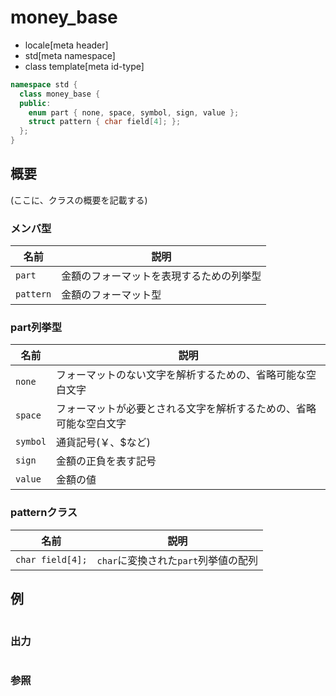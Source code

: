 # money_base
* locale[meta header]
* std[meta namespace]
* class template[meta id-type]

```cpp
namespace std {
  class money_base {
  public:
    enum part { none, space, symbol, sign, value };
    struct pattern { char field[4]; };
  };
}
```

## 概要
(ここに、クラスの概要を記載する)

### メンバ型

| 名前 | 説明 |
|----------------------|--------------------------------------------------------------|
| `part` | 金額のフォーマットを表現するための列挙型 |
| `pattern` | 金額のフォーマット型 |

### part列挙型

| 名前 | 説明 |
|---------------------|-----------------------------------------------------------------------------------------------------|
| `none` | フォーマットのない文字を解析するための、省略可能な空白文字 |
| `space` | フォーマットが必要とされる文字を解析するための、省略可能な空白文字 |
| `symbol` | 通貨記号(￥、$など) |
| `sign` | 金額の正負を表す記号 |
| `value` | 金額の値 |


### patternクラス

| 名前 | 説明 |
|-----------------------------|------------------------------------------------------------------------|
| `char field[4];` | `char`に変換された`part`列挙値の配列 |


## 例
```cpp
```

### 出力
```
```

### 参照
